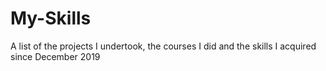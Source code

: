# My-Skills
A list of the projects I undertook, the courses I did and the skills I acquired since December 2019
